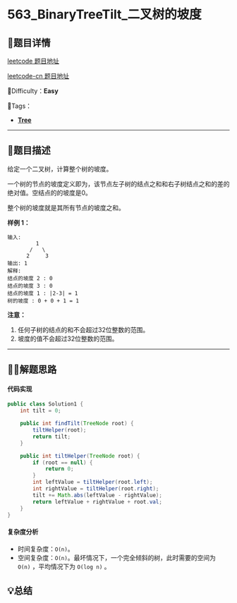 

# 563_BinaryTreeTilt_二叉树的坡度

## 📌题目详情

[leetcode 题目地址](https://leetcode.com/problems/binary-tree-tilt/)

[leetcode-cn 题目地址](https://leetcode-cn.com/problems/binary-tree-tilt/)

📗Difficulty：**Easy**	

🎯Tags：

+ **[Tree](https://leetcode.com/tag/tree/)**

---

## 📃题目描述

给定一个二叉树，计算整个树的坡度。

一个树的节点的坡度定义即为，该节点左子树的结点之和和右子树结点之和的差的绝对值。空结点的的坡度是0。

整个树的坡度就是其所有节点的坡度之和。



**样例 1：**

```
输入: 
         1
       /   \
      2     3
输出: 1
解释: 
结点的坡度 2 : 0
结点的坡度 3 : 0
结点的坡度 1 : |2-3| = 1
树的坡度 : 0 + 0 + 1 = 1
```



**注意：**

1. 任何子树的结点的和不会超过32位整数的范围。
2. 坡度的值不会超过32位整数的范围。



****

## 🏹🎯解题思路



#### 代码实现

```java
public class Solution1 {
    int tilt = 0;

    public int findTilt(TreeNode root) {
        tiltHelper(root);
        return tilt;
    }

    public int tiltHelper(TreeNode root) {
        if (root == null) {
            return 0;
        }
        int leftValue = tiltHelper(root.left);
        int rightValue = tiltHelper(root.right);
        tilt += Math.abs(leftValue - rightValue);
        return leftValue + rightValue + root.val;
    }
}
```



#### 复杂度分析

+ 时间复杂度：`O(n)`。
+ 空间复杂度：`O(n)`。最坏情况下，一个完全倾斜的树，此时需要的空间为 `O(n)` ，平均情况下为 `O(log n)` 。



## 💡总结




